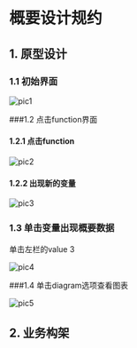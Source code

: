 # 概要设计规约





## 1. 原型设计

### 1.1 初始界面



![pic1](C:\Users\Stephen\Desktop\SoftwareEngineering\Dataverse概要设计规约\pic1.png)



###1.2 点击function界面 



#### 1.2.1 点击function

![pic2](C:\Users\Stephen\Desktop\SoftwareEngineering\Dataverse概要设计规约\pic2.png)



#### 1.2.2 出现新的变量

![pic3](C:\Users\Stephen\Desktop\SoftwareEngineering\Dataverse概要设计规约\pic3.png)



### 1.3 单击变量出现概要数据

单击左栏的value 3

![pic4](C:\Users\Stephen\Desktop\SoftwareEngineering\Dataverse概要设计规约\pic4.png)



###1.4 单击diagram选项查看图表

![pic5](C:\Users\Stephen\Desktop\SoftwareEngineering\Dataverse概要设计规约\pic5.png)





## 2. 业务构架

